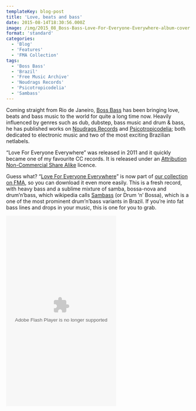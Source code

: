 ```yaml
---
templateKey: blog-post
title: 'Love, beats and bass'
date: 2015-08-14T18:30:56.000Z
image: /img/2015_08_Boss-Bass-Love-For-Everyone-Everywhere-album-cover.jpg
format: 'standard'
categories:
  - 'Blog'
  - 'Features'
  - 'FMA Collection'
tags:
  - 'Boss Bass'
  - 'Brazil'
  - 'Free Music Archive'
  - 'Noudrags Records'
  - 'Psicotropicodelia'
  - 'Sambass'
---
```


Coming straight from Rio de Janeiro, [Boss Bass](http://www.bossbass.com.br/) has been bringing love, beats and bass music to the world for quite a long time now. Heavily influenced by genres such as dub, dubstep, bass music and drum & bass, he has published works on [Noudrags Records](https://www.facebook.com/noudragsrecords) and [Psicotropicodelia](http://www.psicotropicodelia.com/); both dedicated to electronic music and two of the most exciting Brazilian netlabels.

“Love For Everyone Everywhere” was released in 2011 and it quickly became one of my favourite CC records. It is released under an [Attribution Non-Commercial Share Alike](http://creativecommons.org/licenses/by-nc-sa/4.0/) licence.

Guess what? “[Love For Everyone Everywhere](http://freemusicarchive.org/music/Boss_Bass/Love_For_Everyone_Everywhere/)” is now part of [our collection on FMA](http://freemusicarchive.org/curator/programamarcabranca/), so you can download it even more easily. This is a fresh record, with heavy bass and a sublime mixture of samba, bossa-nova and drum’n’bass, which wikipedia calls [Sambass](https://en.wikipedia.org/wiki/Sambass) (or Drum ‘n’ Bossa), which is a one of the most prominent drum’n’bass variants in Brazil. If you’re into fat bass lines and drops in your music, this is one for you to grab.

<object width="300" height="520"><param name="movie" value="http://freemusicarchive.org/swf/playlistplayer.swf"><param name="flashvars" value="playlist=http://freemusicarchive.org/services/playlists/embed/album/18697.xml"><param name="allowscriptaccess" value="sameDomain"><embed type="application/x-shockwave-flash" src="http://freemusicarchive.org/swf/playlistplayer.swf" width="300" height="520" flashvars="playlist=http://freemusicarchive.org/services/playlists/embed/album/18697.xml" allowscriptaccess="sameDomain"></object>
